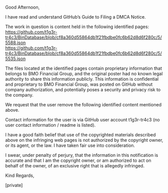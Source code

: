 Good Afternoon,

I have read and understand GitHub’s Guide to Filing a DMCA Notice.

The work in question is content held in the following identified pages:  
https://github.com/t1g3r-tr4c3/BinDatabase/blob/cf8a360d55864db1f21fbdbe0fc6b62d8d6f280c/5/5588.json  
https://github.com/t1g3r-tr4c3/BinDatabase/blob/cf8a360d55864db1f21fbdbe0fc6b62d8d6f280c/5/5535.json

The files located at the identified pages contain proprietary information that belongs to BMO Financial Group, and the original poster had no known legal authority to share this information publicly. This information is confidential and proprietary to BMO Financial Group, was posted on GitHub without company authorization, and potentially poses a security and privacy risk to the company.

We request that the user remove the following identified content mentioned above.

Contact information for the user is via GitHub user account t1g3r-tr4c3 (no user contact information / readme is listed).

I have a good faith belief that use of the copyrighted materials described above on the infringing web pages is not authorized by the copyright owner, or its agent, or the law. I have taken fair use into consideration.

I swear, under penalty of perjury, that the information in this notification is accurate and that I am the copyright owner, or am authorized to act on behalf of the owner, of an exclusive right that is allegedly infringed.

Kind Regards,

[private]
